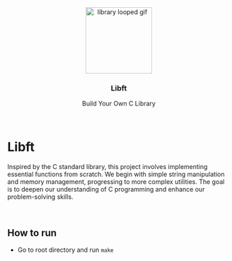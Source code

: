 
<div align="center">
<a href="https://github.com/hadi14250">
    <img src="github_gifs/library.gif" alt="library looped gif" width="150" height="150">
  </a>
  <h3 align="center">Libft</h3>
  Build Your Own C Library
  <br>
  <br>
</div>

<br>

# Libft

Inspired by the C standard library, this project involves implementing essential functions from scratch. We begin with simple string manipulation and memory management, progressing to more complex utilities. The goal is to deepen our understanding of C programming and enhance our problem-solving skills.

<br>


## How to run
- Go to root directory and run `make`

<br>
